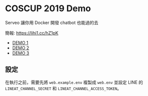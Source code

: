 # COSCUP 2019 Demo

Serveo 讓你用 Docker 開發 chatbot 也能過的去

簡報: https://lihi1.cc/hZ1pK

* [DEMO 1](demo1/readme.md)
* [DEMO 2](demo2/readme.md)
* [DEMO 3](demo3/readme.md)

## 設定

在執行之前，需要先將 `web.example.env` 複製成 `web.env` 並設定 LINE 的 `LINEAT_CHANNEL_SECRET` 和 `LINEAT_CHANNEL_ACCESS_TOKEN`。
